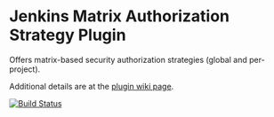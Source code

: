 Jenkins Matrix Authorization Strategy Plugin
============================================

Offers matrix-based security authorization strategies (global and per-project).

Additional details are at the [plugin wiki page](https://wiki.jenkins-ci.org/display/JENKINS/Matrix+Authorization+Strategy+Plugin).

[![Build Status](https://jenkins.ci.cloudbees.com/buildStatus/icon?job=plugins/matrix-auth-plugin&style=plastic)](https://jenkins.ci.cloudbees.com/job/plugins/job/matrix-auth-plugin/)
